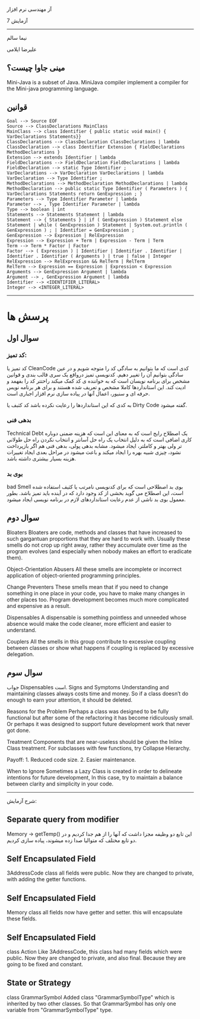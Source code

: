 آز مهندسی نرم افزار

آزمایش 7

-------

نیما سالم

علیرضا ایلامی


## مینی جاوا چیست؟
Mini-Java is a subset of Java. MiniJava compiler implement a compiler for the Mini-java
programming language.

## قوانین
```
Goal --> Source EOF
Source --> ClassDeclarations MainClass
MainClass --> class Identifier { public static void main() { VarDeclarations Statements}}
ClassDeclarations --> ClassDeclaration ClassDeclarations | lambda
ClassDeclaration --> class Identifier Extension { FieldDeclarations MethodDeclarations }
Extension --> extends Identifier | lambda
FieldDeclarations --> FieldDeclaration FieldDeclarations | lambda
FieldDeclaration --> static Type Identifier ;
VarDeclarations --> VarDeclaration VarDeclarations | lambda
VarDeclaration --> Type Identifier ;
MethodDeclarations --> MethodDeclaration MethodDeclarations | lambda
MethodDeclaration --> public static Type Identifier ( Parameters ) { VarDeclarations Statements return GenExpression ; }
Parameters --> Type Identifier Parameter | lambda
Parameter --> , Type Identifier Parameter | lambda
Type --> boolean | int
Statements --> Statements Statement | lambda
Statement --> { Statements } | if ( GenExpression ) Statement else Statement | while ( GenExpression ) Statement | System.out.println ( GenExpression ) ; | Identifier = GenExpression ;
GenExpression --> Expression | RelExpression
Expression --> Expression + Term | Expression - Term | Term
Term --> Term * Factor | Factor
Factor --> ( Expression ) | Identifier | Identifier . Identifier | Identifier . Identifier ( Arguments ) | true | false | Integer
RelExpression --> RelExpression && RelTerm | RelTerm
RelTerm --> Expression == Expression | Expression < Expression
Arguments --> GenExpression Argument | lambda
Argument --> , GenExpression Argument | lambda
Identifier --> <IDENTIFIER_LITERAL>
Integer --> <INTEGER_LITERAL>
```

------------------------------------------------------------------------

# پرسش ها
## سوال اول
### کد تمیز:
کد تمیز یا CleanCode کدی است که ما بتوانیم به سادگی کد را متوجه شویم و در عین سادگی بتوانیم آن را تغییر دهیم.
کدنویسی تمیز درواقع یک سری قالب بندی و قوانین مشخص برای برنامه نویسان است که به خواننده ی کد کمک میکند راحتتر کد را بفهمد و ادیت کند. این استانداردها کاملا مشخص و تعریف شده هستند و برای هر برنامه نویس حرفه ای و سنیور، اعمال آنها در پیاده سازی نرم افزار اجباری است.

به کدی که این استانداردها را رعایت نکرده باشد کد کثبف یا Dirty Code گفته میشود.

### بدهی فنی
Technical Debt
یک اصطلاح رایج است که به معنای این است که هزینه ضمنی دوباره کاری اضافی است که به دلیل انتخاب یک راه حل آسانتر و انتخاب نکردن راه حل طولانی تر ولی بهتر و کاملتر، ایجاد میشود. مشابه بدهی پولی، بدهی فنی هم اگر بازپرداخت نشود، چیزی شبیه بهره را ایجاد میکند و باعث میشود در مراحل بعدی ایجاد تغییرات هزینه بسیار بیشتری داشته باشد.

### بوی بد
bad Smell
بوی بد اصطلاحی است که برای کدنویسی نامرتب یا کثیف استفاده شده است، این اصطلاح می گوید بخشی از کد وجود دارد که در آینده باید تمیز باشد. بطور معمول بوی بد ناشی از عدم رعایت استانداردهای لازم در برنامه نویسی ایجاد میشود.


## سوال دوم
Bloaters
Bloaters are code, methods and classes that have increased to such gargantuan proportions that they are hard to work with. Usually these smells do not crop up right away, rather they accumulate over time as the program evolves (and especially when nobody makes an effort to eradicate them).


Object-Orientation Abusers
All these smells are incomplete or incorrect application of object-oriented programming principles.

Change Preventers
These smells mean that if you need to change something in one place in your code, you have to make many changes in other places too. Program development becomes much more complicated and expensive as a result.


Dispensables
A dispensable is something pointless and unneeded whose absence would make the code cleaner, more efficient and easier to understand.

Couplers
All the smells in this group contribute to excessive coupling between classes or show what happens if coupling is replaced by excessive delegation.

## سوال سوم
جواب Dispensables است.
Signs and Symptoms
Understanding and maintaining classes always costs time and money. So if a class doesn’t do enough to earn your attention, it should be deleted.

Reasons for the Problem
Perhaps a class was designed to be fully functional but after some of the refactoring it has become ridiculously small. Or perhaps it was designed to support future development work that never got done.

Treatment
Components that are near-useless should be given the Inline Class treatment.
For subclasses with few functions, try Collapse Hierarchy.

Payoff:
    1. Reduced code size.
    2. Easier maintenance.

When to Ignore
Sometimes a Lazy Class is created in order to delineate intentions for future development, In this case, try to maintain a balance between clarity and simplicity in your code.

---------------------------------------------------------------

شرح آزمایش:
## Separate query from modifier
Memory -> getTemp()
این تابع دو وظیفه مجزا داشت که آنها را از هم جدا کردیم و در دو تابع مختلف که متوالیا صدا زده میشوند، پیاده سازی کردیم.

## Self Encapsulated Field
3AddressCode class
all fields were public. Now they are changed to private, with adding the getter functions.

## Self Encapsulated Field
Memory class
all fields now have getter and setter. this will encapsulate these fields.

## Self Encapsulated Field
class Action
Like 3AddressCode, this class had many fields which were public. Now they are changed to private, and also final. Because they are going to be fixed and constant.

## State or Strategy
class GrammarSymbol
Added class "GrammarSymbolType" which is inherited by two other classes. So that GrammarSymbol has only one variable from "GrammarSymbolType" type.
